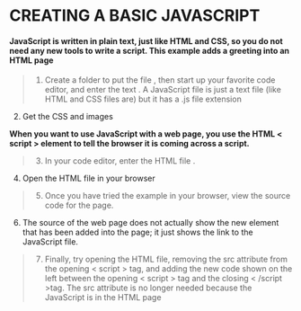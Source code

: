 # CREATING A BASIC JAVASCRIPT

#### JavaScript is written in plain text, just like HTML and CSS, so you do not need any new tools to write a script. This example adds a greeting into an HTML page
> 1. Create a folder to put the file , then start up your favorite code editor, and enter the text .
 A JavaScript file is just a text file (like HTML and CSS files are) but it has a .js file extension

 2.  Get the CSS and images 


 **When you want to use JavaScript with a web page, you use the HTML < script > element to tell the browser it is coming across a script.**

 > 3. In your code editor, enter the
HTML file .

  4.  Open the HTML file in your
browser
> 5. Once you have tried the example in your browser, view the source code for the page. 
6. The source of the web page does not actually show the new element that has been added into the page; it just shows the link to the JavaScript file. 
> 7.  Finally, try opening the HTML file, removing the src attribute from the opening < script > tag, and adding the new code shown on the left between the opening < script > tag and the closing < /script >tag. 
The src attribute is no longer needed because the JavaScript is in the HTML page

